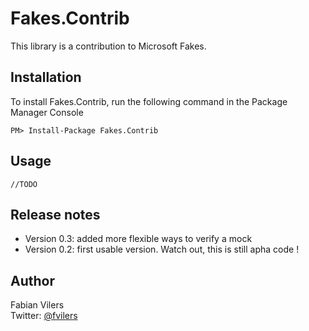 Fakes.Contrib
=============
This library is a contribution to Microsoft Fakes.

Installation
------------
To install Fakes.Contrib, run the following command in the Package Manager Console
```
PM> Install-Package Fakes.Contrib
```

Usage
-----
```
//TODO
```

Release notes
-------------
* Version 0.3: added more flexible ways to verify a mock
* Version 0.2: first usable version. Watch out, this is still apha code !

Author
------
Fabian Vilers  
Twitter: [@fvilers](http://www.twitter.com/fvilers)
